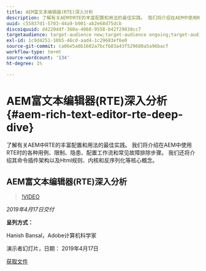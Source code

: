 ```yaml
---
title: AEM富文本编辑器(RTE)深入分析
description: 了解有关AEM中RTE的丰富配置和用法的最佳实践。 我们将介绍在AEM中使用RTE时的各种用例、限制、隐患、配置工作流和常见故障排除步骤。 我们还将介绍其命令插件架构以及Html规则、内核和反序列化等核心概念。
uuid: c55837d1-5703-44a9-b901-ab2e68d75dcb
discoiquuid: d4220ddf-360a-4068-9558-b42f29038cc7
targetaudience: target-audience new;target-audience ongoing;target-audience upgrader
exl-id: 1c9d4251-10b5-46cd-aad4-1c29683ef6e0
source-git-commit: ca06e5a8b1602a7bcfb83a43f529680a5a96bacf
workflow-type: tm+mt
source-wordcount: '134'
ht-degree: 1%

---
```


# AEM富文本编辑器(RTE)深入分析{#aem-rich-text-editor-rte-deep-dive}

了解有关AEM中RTE的丰富配置和用法的最佳实践。 我们将介绍在AEM中使用RTE时的各种用例、限制、隐患、配置工作流和常见故障排除步骤。 我们还将介绍其命令插件架构以及Html规则、内核和反序列化等核心概念。

## AEM富文本编辑器(RTE)深入分析

>[!VIDEO](https://video.tv.adobe.com/v/27087/?quality=9)

*2019年4月17日交付*

**呈列方式：**

Hanish Bansal，Adobe计算机科学家

演示者幻灯片，日期： 2019年4月17日

[获取文件](assets/aem-gems-aem-rte-04172019.pdf)
